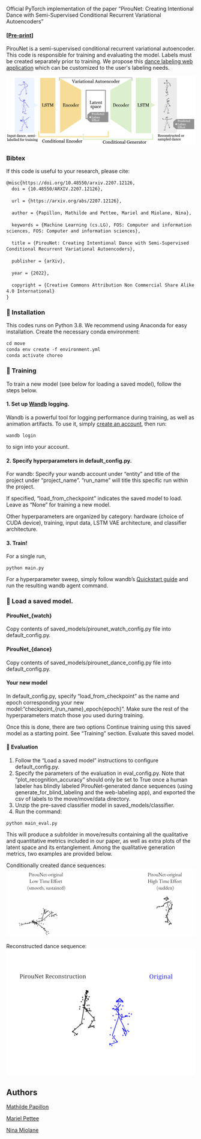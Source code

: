 Official PyTorch implementation of the paper “PirouNet: Creating Intentional Dance with Semi-Supervised Conditional Recurrent Variational Autoencoders”
#### [[Pre-print](https://arxiv.org/pdf/2207.12126.pdf)]

PirouNet is a semi-supervised conditional recurrent variational autoencoder. This code is responsible for training and evaluating the model. Labels must be created separately prior to training. We propose this [dance labeling web application](https://github.com/mathildepapillon/move_label) which can be customized to the user's labeling needs.

![Overview of PirouNet's LSTM+VAE architecture.](/images/arch_overview.jpeg)

### Bibtex
If this code is useful to your research, please cite:

```
@misc{https://doi.org/10.48550/arxiv.2207.12126,
  doi = {10.48550/ARXIV.2207.12126},

  url = {https://arxiv.org/abs/2207.12126},

  author = {Papillon, Mathilde and Pettee, Mariel and Miolane, Nina},

  keywords = {Machine Learning (cs.LG), FOS: Computer and information sciences, FOS: Computer and information sciences},

  title = {PirouNet: Creating Intentional Dance with Semi-Supervised Conditional Recurrent Variational Autoencoders},

  publisher = {arXiv},

  year = {2022},

  copyright = {Creative Commons Attribution Non Commercial Share Alike 4.0 International}
}
```


### 🏡 Installation

This codes runs on Python 3.8. We recommend using Anaconda for easy installation. Create the necessary conda environment:
```
cd move
conda env create -f environment.yml
conda activate choreo
```

### 🚀 Training

To train a new model (see below for loading a saved model), follow the steps below.

#### 1. Set up [Wandb](https://wandb.ai/home) logging.

Wandb is a powerful tool for logging performance during training, as well as animation artifacts. To use it, simply [create an account](https://wandb.auth0.com/login?state=hKFo2SBNb0U4SjE0ZWN3OGZtbTlJWTRpYkNmU0dUTWZKSDk3Y6FupWxvZ2luo3RpZNkgODhWd254WW1zdG51RTREd0pWOGVKWVVzZkVOZ0dydGqjY2lk2SBWU001N1VDd1Q5d2JHU3hLdEVER1FISUtBQkhwcHpJdw&client=VSM57UCwT9wbGSxKtEDGQHIKABHppzIw&protocol=oauth2&nonce=dEZVS3dvYXFVSjdjZFFGdw%3D%3D&redirect_uri=https%3A%2F%2Fapi.wandb.ai%2Foidc%2Fcallback&response_mode=form_post&response_type=id_token&scope=openid%20profile%20email&signup=true), then run:
```
wandb login
```
to sign into your account.

#### 2. Specify hyperparameters in default_config.py.

For wandb: Specify your wandb account under “entity” and title of the project under “project_name”. “run_name” will title this specific run within the project.

If specified, “load_from_checkpoint” indicates the saved model to load. Leave as “None” for training a new model.

Other hyperparameters are organized by category: hardware (choice of CUDA device), training, input data, LSTM VAE architecture, and classifier architecture.

#### 3. Train!
For a single run,
```
python main.py
```
For a hyperparameter sweep, simply follow wandb’s [Quickstart guide](https://docs.wandb.ai/guides/sweeps/quickstart) and run the resulting wandb agent command.

### 📓 Load a saved model.

#### PirouNet_{watch}
Copy contents of saved_models/pirounet_watch_config.py file into default_config.py.


#### PirouNet_{dance}
Copy contents of saved_models/pirounet_dance_config.py file into default_config.py.

#### Your new model
In default_config.py, specify “load_from_checkpoint” as the name and epoch corresponding your new model:“checkpoint_{run_name}_epoch{epoch}”.
Make sure the rest of the hyperparameters match those you used during training.

Once this is done, there are two options
Continue training using this saved model as a starting point. See “Training” section.
Evaluate this saved model.

#### 🕺 Evaluation

1. Follow the “Load a saved model” instructions to configure default_config.py.
2. Specify the parameters of the evaluation in eval_config.py. Note that “plot_recognition_accuracy” should only be set to True once a human labeler has blindly labeled PirouNet-generated dance sequences (using generate_for_blind_labeling and the web-labeling app), and exported the csv of labels to the move/move/data directory.
3. Unzip the pre-saved classifier model in saved_models/classifier.
4. Run the command:
```
python main_eval.py
```
This will produce a subfolder in move/results containing all the qualitative and quantitative metrics included in our paper, as well as extra plots of the latent space and its entanglement. Among the qualitative generation metrics, two examples are provided below.

Conditionally created dance sequences:
![Animated dance sequences conditionally created by PirouNet.](/images/side_by_side_pirounet_originals.gif)

Reconstructed dance sequence:
![PirouNet reconstructs input dance.](/images/reconstruction.gif)

## Authors
[Mathilde Papillon](https://sites.google.com/view/mathildepapillon)

[Mariel Pettee](https://mariel-pettee.github.io/)

[Nina Miolane](https://www.ninamiolane.com/)
